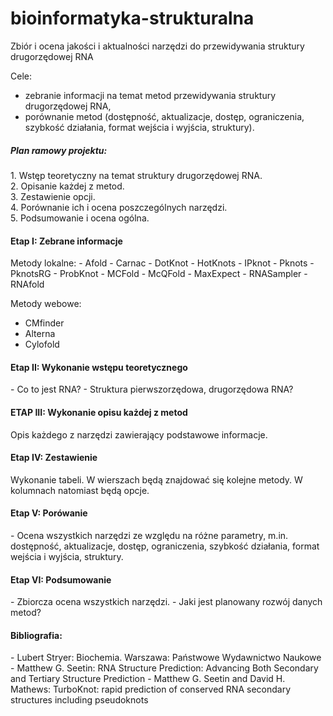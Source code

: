 # bioinformatyka-strukturalna
Zbiór i ocena jakości i aktualności narzędzi do przewidywania struktury drugorzędowej RNA

Cele:
- zebranie informacji na temat metod przewidywania struktury drugorzędowej RNA,
- porównanie metod (dostępność, aktualizacje, dostęp, ograniczenia, szybkość działania, format wejścia i wyjścia, struktury).

<h5>Plan ramowy projektu:</h5>
<p>
1. Wstęp teoretyczny na temat struktury drugorzędowej RNA.<br />
2. Opisanie każdej z metod.<br />
3. Zestawienie opcji.<br />
4. Porównanie ich i ocena poszczególnych narzędzi.<br />
5. Podsumowanie i ocena ogólna.<br />
</p>

<h4>Etap I: Zebrane informacje</h4>
Metody lokalne:
- Afold
- Carnac
- DotKnot
- HotKnots
- IPknot
- Pknots
- PknotsRG
- ProbKnot
- MCFold
- McQFold
- MaxExpect
- RNASampler
- RNAfold

Metody webowe:
- CMfinder
- Alterna
- Cylofold

<h4>Etap II: Wykonanie wstępu teoretycznego</h4>
- Co to jest RNA?
- Struktura pierwszorzędowa, drugorzędowa RNA?

<h4>ETAP III: Wykonanie opisu każdej z metod</h4>
Opis każdego z narzędzi zawierający podstawowe informacje.

<h4>Etap IV: Zestawienie</h4>
Wykonanie tabeli. W wierszach będą znajdować się kolejne metody. W kolumnach natomiast będą opcje.

<h4>Etap V: Porówanie</h4>
- Ocena wszystkich narzędzi ze względu na różne parametry, m.in. dostępność, aktualizacje, dostęp, ograniczenia, szybkość działania, format wejścia i wyjścia, struktury.

<h4>Etap VI: Podsumowanie</h4>
- Zbiorcza ocena wszystkich narzędzi.
- Jaki jest planowany rozwój danych metod?


<h4>Bibliografia:</h4>
- Lubert Stryer: Biochemia. Warszawa: Państwowe Wydawnictwo Naukowe
- Matthew G. Seetin: RNA Structure Prediction: Advancing Both Secondary and Tertiary Structure Prediction
- Matthew G. Seetin and David H. Mathews: TurboKnot: rapid prediction of conserved RNA secondary structures including pseudoknots
